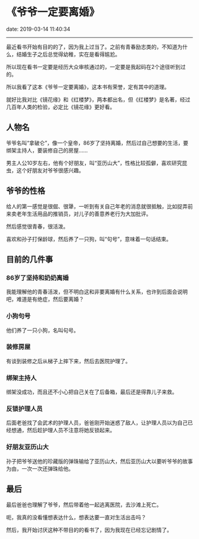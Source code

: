 # 《爷爷一定要离婚》
date: 2019-03-14 11:40:34

---

最近看书开始有目的的了，因为我上过当了。之前有青春励志类的，不知道为什么，结婚生子之后总觉得幼稚，实在是看得尴尬。

所以现在看书一定要是经历大众审核通过的，一定要是我起码在2个途径听到过的。

所以我看了这本《爷爷一定要离婚》，这本书有荣誉，定有其中的道理。

就好比我对比《镜花缘》和《红楼梦》，两本都出名，但《红楼梦》是名著，经过几百年人类的检验，必定比《镜花缘》更好看。

## 人物名

爷爷名叫“拿破仑”，像一个皇帝，86岁了坚持离婚，然后过自己想要的生活，要绑架主持人，要装修自己的房屋……

男主人公10岁左右，他有个好朋友，叫“亚历山大”，性格比较孤僻，喜欢研究昆虫，这个好朋友对爷爷很感兴趣。

## 爷爷的性格

给人的第一感觉是很倔、很犟，一听到有关自己年老的消息就很抵触，比如捉弄前来卖老年生活用品的推销员，对儿子的善意养老行为大加批评。

然后感觉很青春，很活泼。

喜欢和孙子打保龄球，然后养了一只狗，叫“句号”，意味着一句话结束。

## 目前的几件事

### 86岁了坚持和奶奶离婚

我能理解他的青春活泼，但不明白这和非要离婚有什么关系，也许到后面会说明吧，难道是有绝症，然后要离婚？

### 小狗句号

他们养了一只小狗，名叫句号。

### 装修房屋

有谈到装修之后从梯子上摔下来，然后去医院护理了。

### 绑架主持人

绑架没成功，而且还不小心把自己关在了后备箱，最后还是得靠儿子来救。

### 反锁护理人员

后面老爸找了会武术的护理人员，爸爸刚开始迷惑了敌人，让护理人员以为自己已经想通，然后趁护理人员不注意将她反锁起来。

### 好朋友亚历山大

孙子把爷爷送他的珍藏版的弹珠输给了亚历山大，然后亚历山大以要听爷爷的故事为由，一次一次还弹珠给他。

## 最后

最后爸爸也理解了爷爷，然后带着他一起逃离医院，去沙滩上死亡。

呃，我真的没看懂想表达什么，想表达要一直对生活出击吗？

然后，我开始讨厌这种不带目的的看书了，因为我现在已经忘记剧情了。